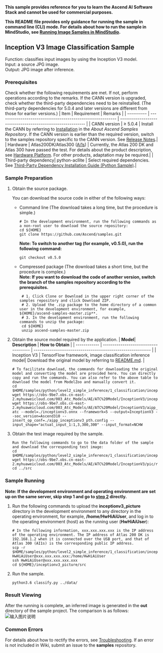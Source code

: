 **This sample provides reference for you to learn the Ascend AI Software Stack and cannot be used for commercial purposes.**

**This README file provides only guidance for running the sample in command line (CLI) mode. For details about how to run the sample in MindStudio, see [Running Image Samples in MindStudio](https://github.com/Ascend/samples/wikis/Mindstudio%20running%20sample%20guide/Running%20Image%20Samples%20in%20MindStudio).**

## Inception V3 Image Classification Sample
Function: classifies input images by using the Inception V3 model.   
Input: a source JPG image.  
Output: JPG image after inference.

### Prerequisites
Check whether the following requirements are met. If not, perform operations according to the remarks. If the CANN version is upgraded, check whether the third-party dependencies need to be reinstalled. (The third-party dependencies for 5.0.4 and later versions are different from those for earlier versions.)
| Item      | Requirement                                                        | Remarks                                                        |
| ---------- | ------------------------------------------------------------ | ------------------------------------------------------------ |
| CANN version  | ≥ 5.0.4                                                    | Install the CANN by referring to [Installation](https://github.com/Ascend/samples#%E5%AE%89%E8%A3%85) in the *About Ascend Samples Repository*. If the CANN version is earlier than the required version, switch to the samples repository specific to the CANN version. See [Release Notes](https://github.com/Ascend/samples/blob/master/README.md).|
| Hardware  | Atlas200DK/Atlas300 ([Ai1s](https://support.huaweicloud.com/productdesc-ecs/ecs_01_0047.html#ecs_01_0047__section78423209366)) | Currently, the Atlas 200 DK and Atlas 300 have passed the test. For details about the product description, see [Hardware Platform](https://ascend.huawei.com/en/#/hardware/product). For other products, adaptation may be required.|
| Third-party dependency| python-acllite                                               | Select required dependencies. See [Third-Party Dependency Installation Guide (Python Sample)](https://gitee.com/ascend/samples/tree/master/python/environment).|

### Sample Preparation

1. Obtain the source package.

   You can download the source code in either of the following ways:  
    - Command line (The download takes a long time, but the procedure is simple.)
       ```    
       # In the development environment, run the following commands as a non-root user to download the source repository:   
       cd ${HOME}     
       git clone https://github.com/Ascend/samples.git
       ```
       **Note: To switch to another tag (for example, v0.5.0), run the following command:**
       ```
       git checkout v0.5.0
       ```
    - Compressed package (The download takes a short time, but the procedure is complex.)  
       **Note: If you want to download the code of another version, switch the branch of the samples repository according to the prerequisites.**  
       ``` 
        # 1. Click Clone or Download in the upper right corner of the samples repository and click Download ZIP.   
        # 2. Upload the .zip package to the home directory of a common user in the development environment, for example, ${HOME}/ascend-samples-master.zip**.    
        # 3. In the development environment, run the following commands to unzip the package:    
        cd ${HOME}    
        unzip ascend-samples-master.zip
       ```

2. Obtain the source model required by the application.
    | **Model**| **Description**                         | **How to Obtain**                                            |
    | ------------ | ------------------------------------- | ------------------------------------------------------------ |
    | Inception V3 | TensorFlow framework, image classification inference model| Download the original model by referring to [README.md](https://github.com/Ascend/ModelZoo-PyTorch/tree/master/ACL_PyTorch/built-in/cv/InceptionV3_for_Pytorch). |
    ```
    # To facilitate download, the commands for downloading the original model and converting the model are provided here. You can directly copy and run the commands. You can also refer to the above table to download the model from ModelZoo and manually convert it.    
    cd $HOME/samples/python/level2_simple_inference/1_classification/inceptionv3_picture/model
    wget https://obs-9be7.obs.cn-east-2.myhuaweicloud.com/003_Atc_Models/AE/ATC%20Model/InceptionV3/inceptionv3.onnx
    wget https://obs-9be7.obs.cn-east-2.myhuaweicloud.com/003_Atc_Models/AE/ATC%20Model/InceptionV3/aipp_inceptionv3_pth.config
    atc --model=./inceptionv3.onnx --framework=5 --output=InceptionV3 --soc_version=Ascend310 --insert_op_conf=./aipp_inceptionv3_pth.config --input_shape="actual_input_1:1,3,300,300" --input_format=NCHW
    ```

3. Obtain the test image required by the sample.
    ```
    Run the following commands to go to the data folder of the sample and download the corresponding test image:
    cd $HOME/samples/python/level2_simple_inference/1_classification/inceptionv3_picture/data
    wget https://obs-9be7.obs.cn-east-2.myhuaweicloud.com/003_Atc_Models/AE/ATC%20Model/InceptionV3/pic/rabit.jpg
    cd ../src
    ```

### Sample Running

**Note: If the development environment and operating environment are set up on the same server, skip step 1 and go to [step 2](#step_2) directly.**  

1. Run the following commands to upload the **inceptionv3_picture** directory in the development environment to any directory in the operating environment, for example, **/home/HwHiAiUser**, and log in to the operating environment (host) as the running user (**HwHiAiUser**):
    ```
    # In the following information, xxx.xxx.xxx.xxx is the IP address of the operating environment. The IP address of Atlas 200 DK is 192.168.1.2 when it is connected over the USB port, and that of Atlas 300 (AI1s) is the corresponding public IP address.
    scp -r $HOME/samples/python/level2_simple_inference/1_classification/inceptionv3_picture HwHiAiUser@xxx.xxx.xxx.xxx:/home/HwHiAiUser
    ssh HwHiAiUser@xxx.xxx.xxx.xxx
    cd ${HOME}/inceptionv3_picture/src    
    ```

2. Run the sample.
   ```
   python3.6 classify.py ../data/
   ```

### Result Viewing

After the running is complete, an inferred image is generated in the **out** directory of the sample project. The comparison is as follows:
![输入图片说明](https://images.gitee.com/uploads/images/2021/1102/182408_a7f6f173_8070502.png "屏幕截图.png")

### Common Errors
For details about how to rectify the errors, see [Troubleshooting](https://github.com/Ascend/samples/wikis/%E5%B8%B8%E8%A7%81%E9%97%AE%E9%A2%98%E5%AE%9A%E4%BD%8D/%E4%BB%8B%E7%BB%8D). If an error is not included in Wiki, submit an issue to the **samples** repository.
